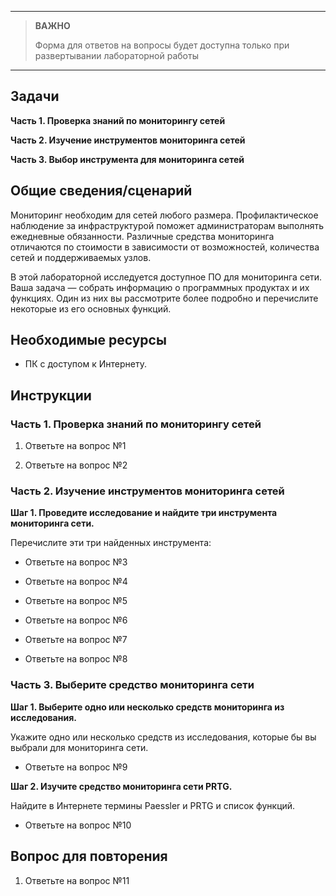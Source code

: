 
---

> **ВАЖНО**
> 
> Форма для ответов на вопросы будет доступна только при развертывании лабораторной работы 

---

## Задачи

**Часть 1. Проверка знаний по мониторингу сетей**

**Часть 2. Изучение инструментов мониторинга сетей**

**Часть 3. Выбор инструмента для мониторинга сетей**

## Общие сведения/сценарий

Мониторинг необходим для сетей любого размера. Профилактическое наблюдение за инфраструктурой поможет администраторам выполнять ежедневные обязанности. Различные средства мониторинга отличаются по стоимости в зависимости от возможностей, количества сетей и поддерживаемых узлов.

В этой лабораторной исследуется доступное ПО для мониторинга сети. Ваша задача — собрать информацию о программных продуктах и их функциях. Один из них вы рассмотрите более подробно и перечислите некоторые из его основных функций.

## Необходимые ресурсы

* ПК с доступом к Интернету.

## Инструкции

### Часть 1. Проверка знаний по мониторингу сетей

1. Ответьте на вопрос №1

2. Ответьте на вопрос №2

### Часть 2. Изучение инструментов мониторинга сетей

**Шаг 1. Проведите исследование и найдите три инструмента мониторинга сети.**

Перечислите эти три найденных инструмента:

- Ответьте на вопрос №3

- Ответьте на вопрос №4

- Ответьте на вопрос №5

- Ответьте на вопрос №6

- Ответьте на вопрос №7

- Ответьте на вопрос №8

### Часть 3. Выберите средство мониторинга сети

**Шаг 1. Выберите одно или несколько средств мониторинга из исследования.**

Укажите одно или несколько средств из исследования, которые бы вы выбрали для мониторинга сети. 

- Ответьте на вопрос №9

**Шаг 2. Изучите средство мониторинга сети PRTG.**

Найдите в Интернете термины Paessler и PRTG и список функций. 

- Ответьте на вопрос №10

## Вопрос для повторения

1. Ответьте на вопрос №11



